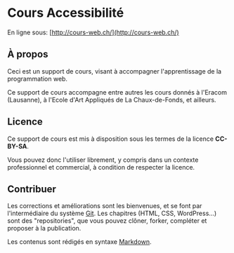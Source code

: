 # Cours Accessibilité

En ligne sous: [http://cours-web.ch/](http://cours-web.ch/)

## À propos

Ceci est un support de cours, visant à accompagner l'apprentissage de la programmation web.

Ce support de cours accompagne entre autres les cours donnés à l'Eracom (Lausanne), à l'Ecole d'Art Appliqués de La Chaux-de-Fonds, et ailleurs.

## Licence

Ce support de cours est mis à disposition sous les termes de la licence **CC-BY-SA**.

Vous pouvez donc l'utiliser librement, y compris dans un contexte professionnel et commercial, à condition de respecter la licence.

## Contribuer

Les corrections et améliorations sont les bienvenues, et se font par l'intermédiaire du système [Git](http://cours-web.ch/git/). Les chapitres (HTML, CSS, WordPress...) sont des "repositories", que vous pouvez clôner, forker, compléter et proposer à la publication.

Les contenus sont rédigés en syntaxe [Markdown](http://cours-web.ch/divers/markdown/).

